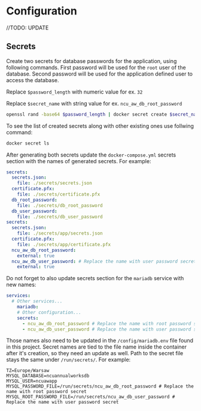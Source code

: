 # Configuration
//TODO: UPDATE
## Secrets

Create two secrets for database passwords for the application, using following commands. First password will be used for the `root` user of the database. Second password will be used for the application defined user to access the database.

Replace `$password_length` with numeric value for ex. `32`

Replace `$secret_name` with string value for ex. `ncu_aw_db_root_password`

```sh
openssl rand -base64 $password_length | docker secret create $secret_name -
```

To see the list of created secrets along with other existing ones use follwing command:

```sh
docker secret ls
```

After generating both secrets update the `docker-compose.yml` secrets section with the names of generated secrets. For example:

```yml
secrets:
  secrets.json:
    file: ./secrets/secrets.json
  certificate.pfx:
    file: ./secrets/certificate.pfx
  db_root_password:
    file: ./secrets/db_root_password
  db_user_password:
    file: ./secrets/db_user_password
secrets:
  secrets.json:
    file: ./secrets/app/secrets.json
  certificate.pfx:
    file: ./secrets/app/certificate.pfx
  ncu_aw_db_root_password: 
    external: true
  ncu_aw_db_user_password: # Replace the name with user password secret
    external: true
```

Do not forget to also update secrets section for the `mariadb` service with new names:

```yml
services:
  # Other services...
    mariadb:
    # Other configuration...
    secrets:
      - ncu_aw_db_root_password # Replace the name with root password secret
      - ncu_aw_db_user_password # Replace the name with user password secret
```

Those names also need to be updated in the `/config/mariadb.env` file found in this project. Secret names are tied to the file name inside the container after it's creation, so they need an update as well. Path to the secret file stays the same under `/run/secrets/`. For example:

```env
TZ=Europe/Warsaw
MYSQL_DATABASE=ncuannualworksdb
MYSQL_USER=ncuawapp
MYSQL_PASSWORD_FILE=/run/secrets/ncu_aw_db_root_password # Replace the name with root password secret
MYSQL_ROOT_PASSWORD_FILE=/run/secrets/ncu_aw_db_user_password # Replace the name with user password secret
```